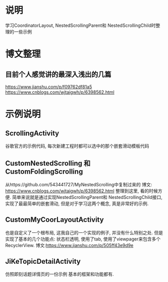 # 说明
学习CoordinatorLayout, NestedScrollingParent和 NestedScrollingChild时整理的一些示例

# 博文整理 
## 目前个人感觉讲的最深入浅出的几篇
https://www.jianshu.com/p/f09762df81a5  
https://www.cnblogs.com/wjtaigwh/p/6398562.html  

# 示例说明

## ScrollingActivity
谷歌官方的示例代码, 每次新建工程时都可以选中的那个嵌套滑动模板代码 

## CustomNestedScrolling  和 CustomFoldingScrolling
从https://github.com/543441727/MyNestedScrolling中复制过来的
博文: https://www.cnblogs.com/wjtaigwh/p/6398562.html
整理到这里, 看的时候方便. 简单来说就是通过实现NestedScrollingParent和 NestedScrollingChild接口, 实现了最最简单的嵌套滑动, 但是对于学习这两个概念, 真是非常好的示例. 

## CustomMyCoorLayoutActivity 
也是自定义了一个根布局, 这我自己的一个实现的例子, 并没有什么特别之处.  但是实现了基本的几个功能点: 状态栏透明, 使用了tab, 使用了viewpager来包含多个RecyclerView. 
博文:https://www.jianshu.com/p/505ff43e9d9e

## JiKeTopicDetailActivity
仿照即刻话题详情页的一份示例   基本的框架和功能都有.  


